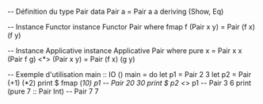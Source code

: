 -- Définition du type Pair
data Pair a = Pair a a
  deriving (Show, Eq)

-- Instance Functor
instance Functor Pair where
    fmap f (Pair x y) = Pair (f x) (f y)

-- Instance Applicative
instance Applicative Pair where
    pure x = Pair x x
    (Pair f g) <*> (Pair x y) = Pair (f x) (g y)

-- Exemple d'utilisation
main :: IO ()
main = do
    let p1 = Pair 2 3
    let p2 = Pair (+1) (*2)
    print $ fmap (*10) p1          -- Pair 20 30
    print $ p2 <*> p1              -- Pair 3 6
    print (pure 7 :: Pair Int)     -- Pair 7 7
